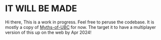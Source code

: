 # IT WILL BE MADE
Hi there,
This is a work in progress. Feel free to peruse the codebase. It is mostly a copy of [Myths-of-UBC](https://github.com/Mourud/Myths-of-UBC}) for now. The target it to have a multiplayer version of this up on the web by Apr 2024!

